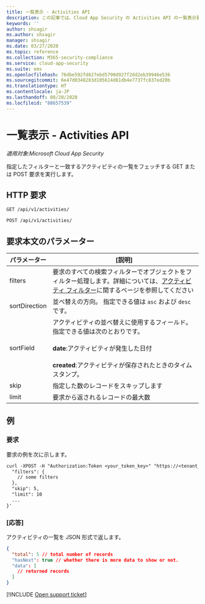 ```yaml
---
title: 一覧表示 - Activities API
description: この記事では、Cloud App Security の Activities API の一覧表示要求について説明します。
keywords: ''
author: shsagir
ms.author: shsagir
manager: shsagir
ms.date: 03/27/2020
ms.topic: reference
ms.collection: M365-security-compliance
ms.service: cloud-app-security
ms.suite: ems
ms.openlocfilehash: 76dbe592fd827ebd5790d927f2dd2eb39946e536
ms.sourcegitcommit: 6e47d0348283d105614d81db4e7737fc837ed20b
ms.translationtype: HT
ms.contentlocale: ja-JP
ms.lasthandoff: 08/20/2020
ms.locfileid: "88657539"
---
```

# <a name="list---activities-api"></a>一覧表示 - Activities API

*適用対象:Microsoft Cloud App Security*

指定したフィルターと一致するアクティビティの一覧をフェッチする GET または POST 要求を実行します。

## <a name="http-request"></a>HTTP 要求

```rest
GET /api/v1/activities/
```

```rest
POST /api/v1/activities/
```

## <a name="request-body-parameters"></a>要求本文のパラメーター

| パラメーター | [説明] |
| --- | --- |
| filters | 要求のすべての検索フィルターでオブジェクトをフィルター処理します。詳細については、[アクティビティ フィルター](api-activities.md#filters)に関するページを参照してください |
| sortDirection | 並べ替えの方向。 指定できる値は `asc` および `desc` です。 |
| sortField | アクティビティの並べ替えに使用するフィールド。 指定できる値は次のとおりです。<br /><br />**date**:アクティビティが発生した日付<br /><br />**created**:アクティビティが保存されたときのタイムスタンプ。 |
| skip | 指定した数のレコードをスキップします |
| limit | 要求から返されるレコードの最大数 |

## <a name="example"></a>例

### <a name="request"></a>要求

要求の例を次に示します。

```rest
curl -XPOST -H "Authorization:Token <your_token_key>" "https://<tenant_id>.<tenant_region>.contoso.com/api/v1/activities/" -d '{
  "filters": {
    // some filters
  },
  "skip": 5,
  "limit": 10
  ...
}'
```

### <a name="response"></a>[応答]

アクティビティの一覧を JSON 形式で返します。

```json
{
  "total": 5 // total number of records
  "hasNext": true // whether there is more data to show or not.
  "data": [
    // returned records
  ]
}
```

[!INCLUDE [Open support ticket](includes/support.md)]
